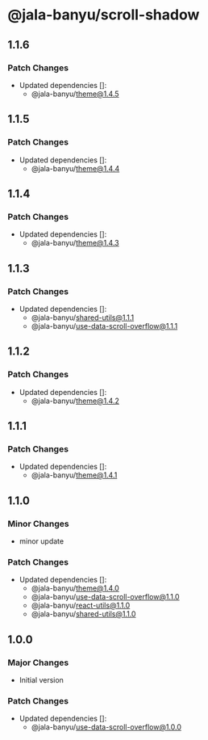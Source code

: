 # @jala-banyu/scroll-shadow

## 1.1.6

### Patch Changes

- Updated dependencies []:
  - @jala-banyu/theme@1.4.5

## 1.1.5

### Patch Changes

- Updated dependencies []:
  - @jala-banyu/theme@1.4.4

## 1.1.4

### Patch Changes

- Updated dependencies []:
  - @jala-banyu/theme@1.4.3

## 1.1.3

### Patch Changes

- Updated dependencies []:
  - @jala-banyu/shared-utils@1.1.1
  - @jala-banyu/use-data-scroll-overflow@1.1.1

## 1.1.2

### Patch Changes

- Updated dependencies []:
  - @jala-banyu/theme@1.4.2

## 1.1.1

### Patch Changes

- Updated dependencies []:
  - @jala-banyu/theme@1.4.1

## 1.1.0

### Minor Changes

- minor update

### Patch Changes

- Updated dependencies []:
  - @jala-banyu/theme@1.4.0
  - @jala-banyu/use-data-scroll-overflow@1.1.0
  - @jala-banyu/react-utils@1.1.0
  - @jala-banyu/shared-utils@1.1.0

## 1.0.0

### Major Changes

- Initial version

### Patch Changes

- Updated dependencies []:
  - @jala-banyu/use-data-scroll-overflow@1.0.0
